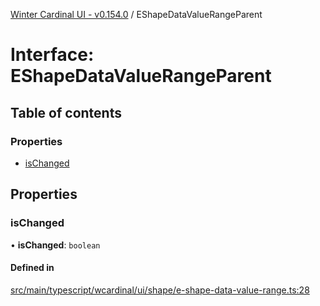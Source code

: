 [Winter Cardinal UI - v0.154.0](../index.md) / EShapeDataValueRangeParent

# Interface: EShapeDataValueRangeParent

## Table of contents

### Properties

- [isChanged](EShapeDataValueRangeParent.md#ischanged)

## Properties

### isChanged

• **isChanged**: `boolean`

#### Defined in

[src/main/typescript/wcardinal/ui/shape/e-shape-data-value-range.ts:28](https://github.com/winter-cardinal/winter-cardinal-ui/blob/v0.154.0/src/main/typescript/wcardinal/ui/shape/e-shape-data-value-range.ts#L28)
